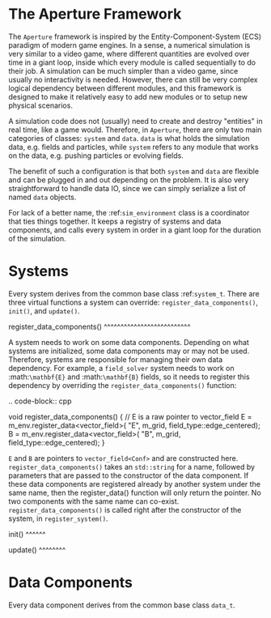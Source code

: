 # The Aperture Framework

The `Aperture` framework is inspired by the Entity-Component-System (ECS)
paradigm of modern game engines. In a sense, a numerical simulation is very
similar to a video game, where different quantities are evolved over time in a
giant loop, inside which every module is called sequentially to do their job. A
simulation can be much simpler than a video game, since usually no interactivity
is needed. However, there can still be very complex logical dependency between
different modules, and this framework is designed to make it relatively easy to
add new modules or to setup new physical scenarios.

A simulation code does not (usually) need to create and destroy "entities" in
real time, like a game would. Therefore, in `Aperture`, there are only two main
categories of classes: ``system`` and ``data``. ``data`` is what holds the
simulation data, e.g. fields and particles, while ``system`` refers to any
module that works on the data, e.g. pushing particles or evolving fields.

The benefit of such a configuration is that both ``system`` and ``data`` are
flexible and can be plugged in and out depending on the problem. It is also very
straightforward to handle data IO, since we can simply serialize a list of named
``data`` objects.

For lack of a better name, the :ref:`sim_environment` class is a coordinator
that ties things together. It keeps a registry of systems and data components,
and calls every system in order in a giant loop for the duration of the
simulation.

# Systems

Every system derives from the common base class :ref:`system_t`. There are three
virtual functions a system can override: ``register_data_components()``,
``init()``, and ``update()``.

register_data_components()
^^^^^^^^^^^^^^^^^^^^^^^^^^

A system needs to work on some data components. Depending on what systems are
initialized, some data components may or may not be used. Therefore, systems are
responsible for managing their own data dependency. For example, a
``field_solver`` system needs to work on :math:`\mathbf{E}` and
:math:`\mathbf{B}` fields, so it needs to register this dependency by overriding the ``register_data_components()`` function:

.. code-block:: cpp

   void register_data_components() {
       // E is a raw pointer to vector_field<Conf>
       E = m_env.register_data<vector_field<Conf>>(
             "E", m_grid, field_type::edge_centered);
       B = m_env.register_data<vector_field<Conf>>(
             "B", m_grid, field_type::edge_centered);
   }

``E`` and ``B`` are pointers to ``vector_field<Conf>`` and are constructed here.
``register_data_components()`` takes an ``std::string`` for a name, followed by
parameters that are passed to the constructor of the data component. If these
data components are registered already by another system under the same name,
then the register_data() function will only return the pointer. No two
components with the same name can co-exist. ``register_data_components()`` is
called right after the constructor of the system, in ``register_system()``.

init()
^^^^^^

update()
^^^^^^^^

# Data Components

Every data component derives from the common base class `data_t`.

